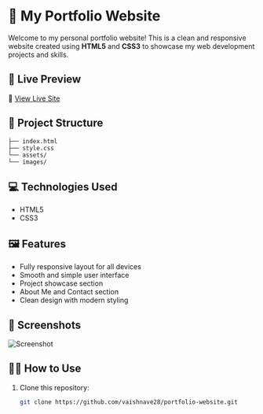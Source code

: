 # 🌟 My Portfolio Website

Welcome to my personal portfolio website! This is a clean and responsive website created using **HTML5** and **CSS3** to showcase my web development projects and skills.

## 🚀 Live Preview

🔗 [View Live Site](https://vaishnave28.github.io/portfolio-website/)

## 📁 Project Structure
```
├── index.html
├── style.css
└── assets/
└── images/
```


## 💻 Technologies Used

- HTML5
- CSS3

## 🖼️ Features

- Fully responsive layout for all devices
- Smooth and simple user interface
- Project showcase section
- About Me and Contact section
- Clean design with modern styling

## 📸 Screenshots

![Screenshot](assets/images/screenshot.png)

## 🧑‍💻 How to Use

1. Clone this repository:

   ```bash
   git clone https://github.com/vaishnave28/portfolio-website.git
    ```
